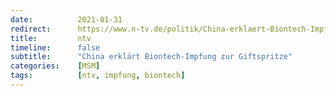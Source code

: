 ```yaml
---
date:          2021-01-31
redirect:      https://www.n-tv.de/politik/China-erklaert-Biontech-Impfung-zur-Giftspritze-article22323254.html
title:         ntv
timeline:      false
subtitle:      "China erklärt Biontech-Impfung zur Giftspritze"
categories:    [MSM]
tags:          [ntv, impfung, biontech]
---
```

